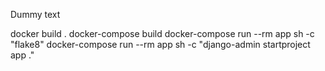 Dummy text

docker build .
docker-compose build
docker-compose run --rm app sh -c "flake8"
docker-compose run --rm app sh -c "django-admin startproject app ."
